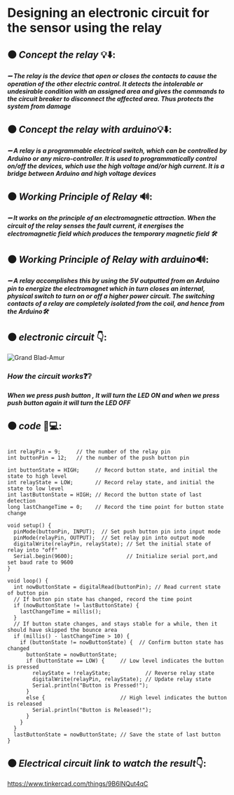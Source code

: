 # Designing an electronic circuit for the sensor using the relay
## :black_circle: *Concept the relay* :bulb::arrow_down::
##### :heavy_minus_sign: The relay is the device that open or closes the contacts to cause the operation of the other electric control. It detects the intolerable or undesirable condition with an assigned area and gives the commands to the circuit breaker to disconnect the affected area. Thus protects the system from damage

## :black_circle: *Concept the relay with arduino*:bulb::arrow_down::
##### :heavy_minus_sign:  A relay is a programmable electrical switch, which can be controlled by Arduino or any micro-controller. It is used to programmatically control on/off the devices, which use the high voltage and/or high current. It is a bridge between Arduino and high voltage devices

## :black_circle: *Working Principle of Relay* :loud_sound::
##### :heavy_minus_sign: It works on the principle of an electromagnetic attraction. When the circuit of the relay senses the fault current, it energises the electromagnetic field which produces the temporary magnetic field :hammer_and_wrench:

## :black_circle: *Working Principle of Relay with arduino*:loud_sound::
##### :heavy_minus_sign: A relay accomplishes this by using the 5V outputted from an Arduino pin to energize the electromagnet which in turn closes an internal, physical switch to turn on or off a higher power circuit. The switching contacts of a relay are completely isolated from the coil, and hence from the Arduino:hammer_and_wrench:

## :black_circle: *electronic circuit* :point_down::
![Grand Blad-Amur](https://user-images.githubusercontent.com/107880209/182004458-75886786-4f0c-466f-8a42-0e8957ef58ac.png)
### *How the circuit works*:question::grey_question:
##### When we press push button , It will turn the LED ON and when we press push button again it will turn the LED OFF

## :black_circle: *code* :receipt::computer::
```

int relayPin = 9;     // the number of the relay pin
int buttonPin = 12;   // the number of the push button pin

int buttonState = HIGH;     // Record button state, and initial the state to high level
int relayState = LOW;       // Record relay state, and initial the state to low level
int lastButtonState = HIGH; // Record the button state of last detection
long lastChangeTime = 0;    // Record the time point for button state change

void setup() {
  pinMode(buttonPin, INPUT);  // Set push button pin into input mode
  pinMode(relayPin, OUTPUT);  // Set relay pin into output mode
  digitalWrite(relayPin, relayState); // Set the initial state of relay into "off"
  Serial.begin(9600);                 // Initialize serial port,and set baud rate to 9600
}

void loop() {
  int nowButtonState = digitalRead(buttonPin); // Read current state of button pin
  // If button pin state has changed, record the time point
  if (nowButtonState != lastButtonState) {
    lastChangeTime = millis();
  }
  // If button state changes, and stays stable for a while, then it should have skipped the bounce area
  if (millis() - lastChangeTime > 10) {
    if (buttonState != nowButtonState) {  // Confirm button state has changed
      buttonState = nowButtonState;
      if (buttonState == LOW) {     // Low level indicates the button is pressed
        relayState = !relayState;           // Reverse relay state
        digitalWrite(relayPin, relayState); // Update relay state
        Serial.println("Button is Pressed!");
      }
      else {                        // High level indicates the button is released
        Serial.println("Button is Released!");
      }
    }
  }
  lastButtonState = nowButtonState; // Save the state of last button
}
```
## :black_circle: *Electrical circuit link to watch the result*:point_down::
https://www.tinkercad.com/things/9B6lNQut4qC
